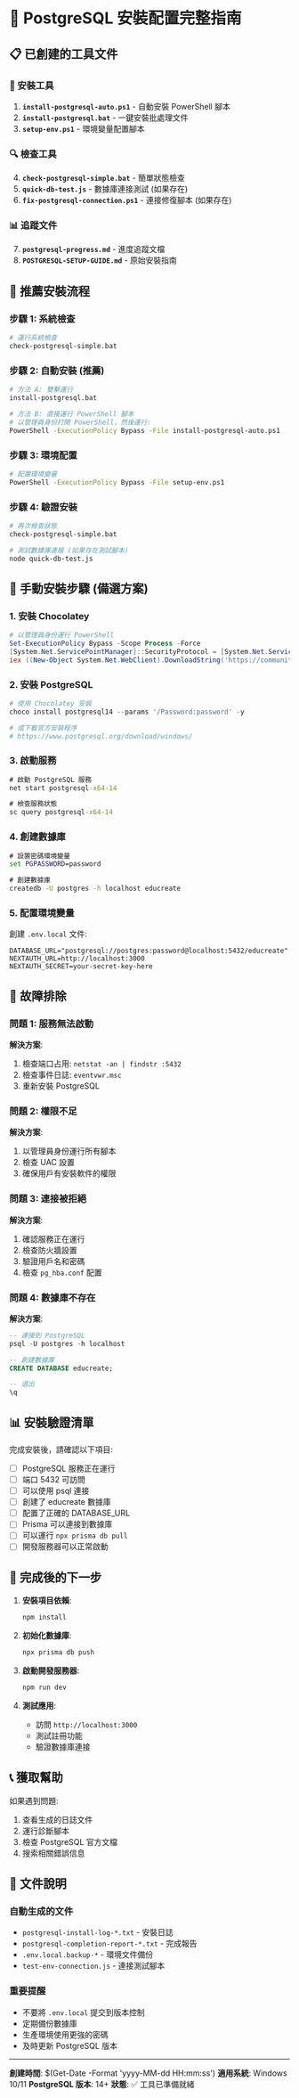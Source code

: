 # 🐘 PostgreSQL 安裝配置完整指南

## 📋 已創建的工具文件

### 🔧 安裝工具
1. **`install-postgresql-auto.ps1`** - 自動安裝 PowerShell 腳本
2. **`install-postgresql.bat`** - 一鍵安裝批處理文件
3. **`setup-env.ps1`** - 環境變量配置腳本

### 🔍 檢查工具
4. **`check-postgresql-simple.bat`** - 簡單狀態檢查
5. **`quick-db-test.js`** - 數據庫連接測試 (如果存在)
6. **`fix-postgresql-connection.ps1`** - 連接修復腳本 (如果存在)

### 📊 追蹤文件
7. **`postgresql-progress.md`** - 進度追蹤文檔
8. **`POSTGRESQL-SETUP-GUIDE.md`** - 原始安裝指南

## 🚀 推薦安裝流程

### 步驟 1: 系統檢查
```bash
# 運行系統檢查
check-postgresql-simple.bat
```

### 步驟 2: 自動安裝 (推薦)
```bash
# 方法 A: 雙擊運行
install-postgresql.bat

# 方法 B: 直接運行 PowerShell 腳本
# 以管理員身份打開 PowerShell，然後運行:
PowerShell -ExecutionPolicy Bypass -File install-postgresql-auto.ps1
```

### 步驟 3: 環境配置
```bash
# 配置環境變量
PowerShell -ExecutionPolicy Bypass -File setup-env.ps1
```

### 步驟 4: 驗證安裝
```bash
# 再次檢查狀態
check-postgresql-simple.bat

# 測試數據庫連接 (如果存在測試腳本)
node quick-db-test.js
```

## 📝 手動安裝步驟 (備選方案)

### 1. 安裝 Chocolatey
```powershell
# 以管理員身份運行 PowerShell
Set-ExecutionPolicy Bypass -Scope Process -Force
[System.Net.ServicePointManager]::SecurityProtocol = [System.Net.ServicePointManager]::SecurityProtocol -bor 3072
iex ((New-Object System.Net.WebClient).DownloadString('https://community.chocolatey.org/install.ps1'))
```

### 2. 安裝 PostgreSQL
```powershell
# 使用 Chocolatey 安裝
choco install postgresql14 --params '/Password:password' -y

# 或下載官方安裝程序
# https://www.postgresql.org/download/windows/
```

### 3. 啟動服務
```cmd
# 啟動 PostgreSQL 服務
net start postgresql-x64-14

# 檢查服務狀態
sc query postgresql-x64-14
```

### 4. 創建數據庫
```cmd
# 設置密碼環境變量
set PGPASSWORD=password

# 創建數據庫
createdb -U postgres -h localhost educreate
```

### 5. 配置環境變量
創建 `.env.local` 文件:
```env
DATABASE_URL="postgresql://postgres:password@localhost:5432/educreate"
NEXTAUTH_URL=http://localhost:3000
NEXTAUTH_SECRET=your-secret-key-here
```

## 🔧 故障排除

### 問題 1: 服務無法啟動
**解決方案**:
1. 檢查端口占用: `netstat -an | findstr :5432`
2. 檢查事件日誌: `eventvwr.msc`
3. 重新安裝 PostgreSQL

### 問題 2: 權限不足
**解決方案**:
1. 以管理員身份運行所有腳本
2. 檢查 UAC 設置
3. 確保用戶有安裝軟件的權限

### 問題 3: 連接被拒絕
**解決方案**:
1. 確認服務正在運行
2. 檢查防火牆設置
3. 驗證用戶名和密碼
4. 檢查 `pg_hba.conf` 配置

### 問題 4: 數據庫不存在
**解決方案**:
```sql
-- 連接到 PostgreSQL
psql -U postgres -h localhost

-- 創建數據庫
CREATE DATABASE educreate;

-- 退出
\q
```

## 📊 安裝驗證清單

完成安裝後，請確認以下項目:

- [ ] PostgreSQL 服務正在運行
- [ ] 端口 5432 可訪問
- [ ] 可以使用 psql 連接
- [ ] 創建了 educreate 數據庫
- [ ] 配置了正確的 DATABASE_URL
- [ ] Prisma 可以連接到數據庫
- [ ] 可以運行 `npx prisma db pull`
- [ ] 開發服務器可以正常啟動

## 🎯 完成後的下一步

1. **安裝項目依賴**:
   ```bash
   npm install
   ```

2. **初始化數據庫**:
   ```bash
   npx prisma db push
   ```

3. **啟動開發服務器**:
   ```bash
   npm run dev
   ```

4. **測試應用**:
   - 訪問 `http://localhost:3000`
   - 測試註冊功能
   - 驗證數據庫連接

## 📞 獲取幫助

如果遇到問題:
1. 查看生成的日誌文件
2. 運行診斷腳本
3. 檢查 PostgreSQL 官方文檔
4. 搜索相關錯誤信息

## 📁 文件說明

### 自動生成的文件
- `postgresql-install-log-*.txt` - 安裝日誌
- `postgresql-completion-report-*.txt` - 完成報告
- `.env.local.backup-*` - 環境文件備份
- `test-env-connection.js` - 連接測試腳本

### 重要提醒
- 不要將 `.env.local` 提交到版本控制
- 定期備份數據庫
- 生產環境使用更強的密碼
- 及時更新 PostgreSQL 版本

---

**創建時間**: $(Get-Date -Format 'yyyy-MM-dd HH:mm:ss')
**適用系統**: Windows 10/11
**PostgreSQL 版本**: 14+
**狀態**: ✅ 工具已準備就緒